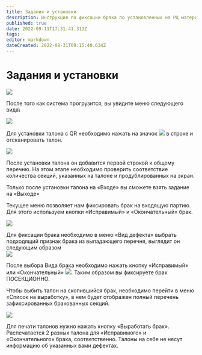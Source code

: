 ```yaml
---
title: Задания и установки
description: Инструкция по фиксации брака по установленных на РЦ материалов и комплектующих
published: true
date: 2022-09-11T17:31:41.313Z
tags: 
editor: markdown
dateCreated: 2022-08-31T09:15:40.634Z
---
```


# Задания и установки

![](<../../../../.gitbook/assets/0 (39).png>)

После того как система прогрузится, вы увидите меню следующего вида\


![](<../../../../.gitbook/assets/1 (92).png>)

Для установки талона с QR необходимо нажать на значок ![](<../../../../.gitbook/assets/2 (129).png>) в строке и отсканировать талон.

![](<../../../../.gitbook/assets/3 (113).png>)

После установки талона он добавится первой строкой к общему перечню. На этом этапе необходимо проверить соответствие количества секций, указанных на талоне и продублированных на экран.

Только после установки талона на «Входе» вы сможете взять задание на «Выходе»

Текущее меню позволяет нам фиксировать брак на входящую партию. Для этого используем кнопки «Исправимый» и «Окончательный» брак.

![](<../../../../.gitbook/assets/4 (30).png>)

Для фиксации брака необходимо в меню «Вид дефекта» выбрать подходящий признак брака из выпадающего перечня, выглядит он следующим образом\
&#x20;![](<../../../../.gitbook/assets/5 (58).png>)

После выбора Вида брака необходимо нажать кнопку «Исправимый» или «Окончательный» ![](<../../../../.gitbook/assets/6 (22).png>). Таким образом вы фиксируете брак ПОСЕКЦИОННО.

Чтобы выбить талон на скопившийся брак, необходимо перейти в меню «Список на выработку», в нем будет отображен полный перечень зафиксированных бракованных секций.

![](<../../../../.gitbook/assets/7 (14).png>)

Для печати талонов нужно нажать кнопку «Выработать брак». Распечатается 2 разных талона для «Исправимого» и «Окончательного» брака, соответственно. Талоны на себе не несут информацию об указанных вами дефектах.
